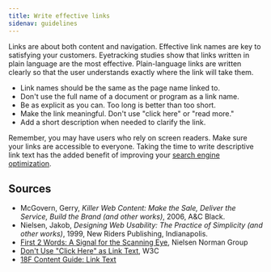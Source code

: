 ```yaml
---
title: Write effective links
sidenav: guidelines
---
```


Links are about both content and navigation. Effective link names are key to satisfying your customers. Eyetracking studies show that links written in plain language are the most effective. Plain-language links are written clearly so that the user understands exactly where the link will take them.

- Link names should be the same as the page name linked to.
- Don't use the full name of a document or program as a link name.
- Be as explicit as you can. Too long is better than too short.
- Make the link meaningful. Don't use "click here" or "read more."
- Add a short description when needed to clarify the link.

Remember, you may have users who rely on screen readers. Make sure your links are accessible to everyone. Taking the time to write descriptive link text has the added benefit of improving your [search engine optimization](https://moz.com/blog/click-here-seo).

## Sources

- McGovern, Gerry, _Killer Web Content: Make the Sale, Deliver the Service, Build the Brand (and other works)_, 2006, A&C Black.
- Nielsen, Jakob, _Designing Web Usability: The Practice of Simplicity (and other works)_, 1999, New Riders Publishing, Indianapolis.
- [First 2 Words: A Signal for the Scanning Eye](https://www.nngroup.com/articles/first-2-words-a-signal-for-scanning/), Nielsen Norman Group
- [Don't Use "Click Here" as Link Text](https://www.w3.org/QA/Tips/noClickHere), W3C
- [18F Content Guide: Link Text](https://content-guide.18f.gov/urls-and-filenames/#link-text)
